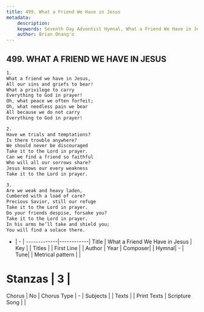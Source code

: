 ```yaml
---
title: 499. What a Friend We Have in Jesus
metadata:
    description: 
    keywords: Seventh Day Adventist Hymnal, What a Friend We Have in Jesus, , 
    author: Brian Onang'o
---
```



## 499. WHAT A FRIEND WE HAVE IN JESUS

```txt
1.
What a friend we have in Jesus,
All our sins and griefs to bear!
What a privilege to carry
Everything to God in prayer!
Oh, what peace we often forfeit;
Oh, what needless pain we bear
All because we do not carry
Everything to God in prayer!

2.
Have we trials and temptations?
Is there trouble anywhere?
We should never be discouraged
Take it to the Lord in prayer.
Can we find a friend so faithful
Who will all our sorrows share?
Jesus knows our every weakness
Take it to the Lord in prayer.

3.
Are we weak and heavy laden,
Cumbered with a load of care?
Precious Savior, still our refuge
Take it to the Lord in prayer.
Do your friends despise, forsake you?
Take it to the Lord in prayer.
In his arms he’ll take and shield you;
You will find a solace there.
```

- |   -  |
-------------|------------|
Title | What a Friend We Have in Jesus |
Key |  |
Titles |  |
First Line |  |
Author | 
Year | 
Composer|  |
Hymnal|  - |
Tune|  |
Metrical pattern | |
# Stanzas | 3 |
Chorus | No |
Chorus Type | - |
Subjects |  |
Texts |  |
Print Texts | 
Scripture Song |  |
  
